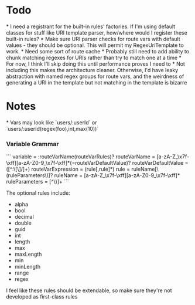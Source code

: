 <h1>Todo</h1>
* I need a registrant for the built-in rules' factories.  If I'm using default classes for stuff like URI template parser, how/where would I register these built-in rules?
* Make sure URI parser checks for route vars with default values - they should be optional.  This will permit my RegexUriTemplate to work.
* Need some sort of route cache
* Probably still need to add ability to chunk matching regexes for URIs rather than try to match one at a time
  * For now, I think I'll skip doing this until performance proves I need to
  * Not including this makes the architecture cleaner.  Otherwise, I'd have leaky abstraction with named regex groups for route vars, and the weirdness of generating a URI in the template but not matching in the template is bizarre

<h1>Notes</h1>
* Vars may look like `users/:userId` or `users/:userId(regex(foo),int,max(10))`

<h3>Variable Grammar</h3>
```
variable             = :routeVarName(routeVarRules)?
routeVarName         = [a-zA-Z_\x7f-\xff][a-zA-Z0-9_\x7f-\xff]*(=routeVarDefaultValue)?
routeVarDefaultValue = ([^:\[\]/]+)
routeVarExpression   = (rule[,rule]*)
rule                 = ruleName[\(ruleParameters\)]?
ruleName             = [a-zA-Z_\x7f-\xff][a-zA-Z0-9_\x7f-\xff]*
ruleParameters       = [^\)]+
```

The optional rules include:

* alpha
* bool
* decimal
* double
* guid
* int
* length
* max
* maxLength
* min
* minLength
* range
* regex

I feel like these rules should be extendable, so make sure they're not developed as first-class rules